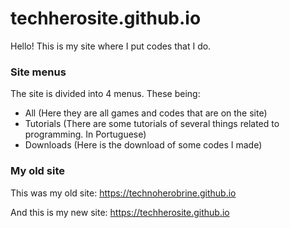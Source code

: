 # techherosite.github.io
Hello! This is my site where I put codes that I do.

### Site menus
The site is divided into 4 menus. These being: 

- All (Here they are all games and codes that are on the site)
- Tutorials (There are some tutorials of several things related to programming. In Portuguese)
- Downloads (Here is the download of some codes I made)

### My old site
This was my old site: https://technoherobrine.github.io

And this is my new site: https://techherosite.github.io
